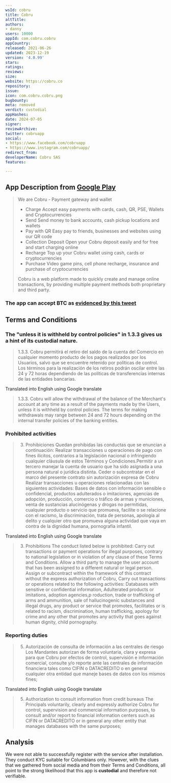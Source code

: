 ```yaml
---
wsId: cobru
title: Cobru
altTitle: 
authors:
- danny
users: 10000
appId: com.cobru.cobru
appCountry: 
released: 2021-06-26
updated: 2023-12-19
version: '4.0.99'
stars: 
ratings: 
reviews: 
size: 
website: https://cobru.co
repository: 
issue: 
icon: com.cobru.cobru.png
bugbounty: 
meta: removed
verdict: custodial
appHashes: 
date: 2024-07-05
signer: 
reviewArchive: 
twitter: cobruapp
social:
- https://www.facebook.com/cobruapp
- https://www.instagram.com/cobruapp/
redirect_from: 
developerName: Cobru SAS
features: 

---
```


## App Description from [Google Play](https://play.google.com/store/apps/details?id=com.cobru.cobru) 

> We are Cobru - Payment gateway and wallet
> - Charge
> Accept easy payments with cards, cash, QR, PSE, Wallets and Cryptocurrencies
> - Send
> Send money to bank accounts, cash pickup locations and wallets
> - Pay with QR
> Easy pay to friends, businesses and websites using our QR code
> - Collection Deposit
> Open your Cobru deposit easily and for free and start charging online
> - Recharge
> Top up your Cobru wallet using cash, cards or cryptocurrencies
> - Purchase
> Video game pins, cell phone recharge, insurance and purchase of cryptocurrencies
>
> Cobru is a web platform made to quickly create and manage online transactions, by providing multiple payment methods both proprietary and third party.

### The app can accept BTC as [evidenced by this tweet](https://twitter.com/lauphemerart/status/1389993769441837061)

## Terms and Conditions 

### The "unless it is withheld by control policies" in 1.3.3 gives us a hint of its custodial nature.

> 1.3.3. Cobru permitirá el retiro del saldo de la cuenta del Comercio en cualquier momento producto de los pagos realizados por los Usuarios, salvo que se encuentre retenido por políticas de control. Los términos para la realización de los retiros podrán oscilar entre las 24 y 72 horas dependiendo de las políticas de transferencias internas de las entidades bancarias.

Translated into English using Google translate

> 1.3.3. Cobru will allow the withdrawal of the balance of the Merchant's account at any time as a result of the payments made by the Users, unless it is withheld by control policies. The terms for making withdrawals may range between 24 and 72 hours depending on the internal transfer policies of the banking entities.

### Prohibited activities 

> 3. Prohibiciones
> Quedan prohibidas las conductas que se enuncian a continuación:
Realizar transacciones u operaciones de pago con fines ilícitos, contrarios a la legislación nacional o infringiendo cualquier cláusula de estos Términos y Condiciones.Permitir a un tercero manejar la cuenta de usuario que ha sido asignada a una persona natural o jurídica distinta. Ceder o subcontratar en el marco del presente contrato sin autorización expresa de Cobru Realizar transacciones u operaciones relacionadas con las siguientes actividades: Bases de datos con información sensible o confidencial, productos adulterados o imitaciones, agencias de adopción, producción, comercio o tráfico de armas y municiones, venta de sustancias alucinógenas y drogas no permitidas, cualquier producto o servicio que promueva, facilite o se relacione con el racismo, la discriminación, trata de personas, apología al delito y cualquier otro que promueva alguna actividad que vaya en contra de la dignidad humana, pornografía infantil.

Translated into English using Google translate 

> 3. Prohibitions
> The conduct listed below is prohibited:
> Carry out transactions or payment operations for illegal purposes, contrary to national legislation or in violation of any clause of these Terms and Conditions. Allow a third party to manage the user account that has been assigned to a different natural or legal person. Assign or subcontract within the framework of this contract without the express authorization of Cobru, Carry out transactions or operations related to the following activities: Databases with sensitive or confidential information, 
Adulterated products or imitations, adoption agencies,p roduction, trade or trafficking of arms and ammunition, sale of hallucinogenic substances and illegal drugs, any product or service that promotes, facilitates or is related to racism, discrimination, human trafficking, apology for crime and any other that promotes any activity that goes against human dignity, child pornography.

### Reporting duties 

> 5. Autorización de consulta de información a las centrales de riesgo
Los Mandantes autorizan de forma voluntaria, clara y expresa para que Cobru por efectos de control, supervisión e información comercial, consulte y/o reporte ante las centrales de información financiera tales como CIFIN o DATACREDITO o en general cualquier otra entidad que maneje bases de datos con los mismos fines;

Translated into English using Google translate

> 5. Authorization to consult information from credit bureaus
The Principals voluntarily, clearly and expressly authorize Cobru for control, supervision and commercial information purposes, to consult and/or report to financial information centers such as CIFIN or DATACREDITO or in general any other entity that manages databases with the same purposes;

## Analysis 

We were not able to successfully register with the service after installation. They conduct KYC suitable for Columbians only. However, with the clues that we gathered from social media and from their Terms and Conditions, all point to the strong likelihood that this app is **custodial** and therefore not verifiable.
